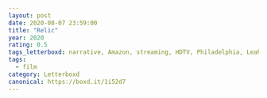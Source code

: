 ```yaml
---
layout: post 
date: 2020-08-07 23:59:00
title: "Relic"
year: 2020
rating: 0.5
tags_letterboxd: narrative, Amazon, streaming, HDTV, Philadelphia, Leah
tags:
  - film
category: Letterboxd
canonical: https://boxd.it/1i52d7
---
```

